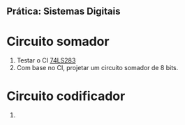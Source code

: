## Prática: Sistemas Digitais

# Circuito somador
1. Testar o CI [74LS283](sisdig_aulas/74LS283_National.pdf)   
2. Com base no CI, projetar um circuito somador de 8 bits.

# Circuito codificador
1. 

